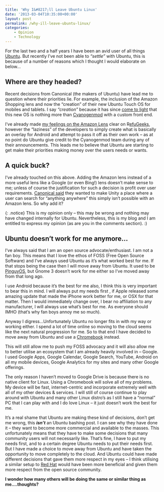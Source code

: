 ```yaml
---
title: 'Why I&#8217;ll Leave Ubuntu Linux'
date: '2013-03-04T10:35:00+00:00'
layout: post
permalink: /why-ill-leave-ubuntu-linux/
categories:
    - Opinion
    - Technology
---
```


For the last two and a half years I have been an avid user of all things [Ubuntu](https://web.archive.org/web/20130707182348/http://ubuntu.com/). But recently I’ve not been able to *“settle”* with Ubuntu, this is because of a number of reasons which I thought I would elaborate on below…

## Where are they headed?

Recent decisions from Canonical (the makers of Ubuntu) have lead me to question where their priorities lie. For example, the inclusion of the Amazon Shopping lens and now the “creation” of their new Ubuntu Touch OS for mobiles and tablets. I say *“creation”* because it has since [come to light](https://web.archive.org/web/20130707182348/http://www.muktware.com/5273/ubuntu-touch-is-more-android-than-ubuntu) that this new OS is nothing more than [Cyanogenmod](https://web.archive.org/web/20130707182348/http://www.cyanogenmod.org/) with a custom front end.

I’ve already made [my feelings on the Amazon Lens](https://web.archive.org/web/20130707182348/http://refugeeks.com/ubuntu-spyware-is-it-true/) clear on R[efuGeeks](https://web.archive.org/web/20130707182348/http://refugeeks.com/), however the “laziness” of the developers to simply create what is basically an overlay for Android and attempt to pass it off as their own work – as at no point do Ubuntu give credit to the Cyanogenmod team during any of their announcements. This leads me to believe that Ubuntu are starting to get make their priorities making money over the users needs or wants.

## A quick buck?

I’ve already touched on this above. Adding the Amazon lens instead of a more useful lens like a Google (or even Bing!) lens doesn’t make sense to me; unless of course the justification for such a decision is profit over user requirements. [Canonical said](https://web.archive.org/web/20130707182348/http://www.markshuttleworth.com/archives/1182) they wanted to make Unity a place where a user can search for “anything anywhere” this simply isn’t possible with an Amazon lens. So why add it?

{: .notice}
This is my opinion only – this may be wrong and nothing may have changed internally for Ubuntu. Nevertheless, this is my blog and I am entitled to express my opinion (as are you in the comments section). :)

## Ubuntu doesn’t work for me anymore…

I’ve always said that I am an open source advocate/enthusiast. I am not a fan boy. This means that I love the ethos of FOSS (Free Open Source Software) and I’ve always used Ubuntu as it’s what worked best for me. If that stops being the case then I will move away from Ubuntu. It used to be [PinguyOS](https://web.archive.org/web/20130707182348/http://pinguyos.com/), but Gnome 3 doesn’t work for me either so I’ve moved away from that long ago.

I use Android because it’s the best for me also, I think this is very important to bear this in mind. I will always put my needs first , if Apple released some amazing update that made the iPhone work better for me, or OSX for that matter. Then I would immediately change over, I bear no affiliation to any manufacturer, I will always use what’s best for me. As everyone should IMHO (that’s why fan boys annoy me so much).

Anyway I digress…Unfortunately Ubuntu no longer fits in with my way or working either. I spend a lot of time online so moving to the cloud seems like the next natural progression for me. So to that end I have decided to move away from Ubuntu and use a [Chromebook](https://web.archive.org/web/20130707182348/http://google.com/chromebook) instead.

This will still allow me to push my FOSS advocacy and it will also allow me to better utilise an ecosystem that I am already heavily involved in – Google. I used Google Apps, Google Calendar, Google Search, YouTube, Android on all my mobile devices, Google Analytics for my sites and many other Google offerings.

The only reason I haven’t moved to Google Drive is because there is no native client for Linux. Using a Chromebook will solve all of my problems. My device will be fast, internet-centric and incorporate extremely well with all of my other devices &amp; services. I will still of course continue to play around with Ubuntu and many other Linux distro’s as I still have a “normal” PC that I can play with and I do love Linux – it just doesn’t work the best for me.

It’s a real shame that Ubuntu are making these kind of decisions, don’t get me wrong, this ***isn’t*** an Ubuntu bashing post. I can see why they have done it – they want to become more commercial and available to the masses. This unfortunately means that they have to make some decisions that many community users will not necessarily like. That’s fine, I have to put my needs first, and to a certain degree Ubuntu needs to put their needs first. But I have made a choice to move away from Ubuntu and have taken the opportunity to move completely to the cloud. And Ubuntu could have made different decisions that gave them more respect in my eyes – I think utilising a similar setup to [Red Hat](https://web.archive.org/web/20130707182348/http://www.redhat.com/) would have been more beneficial and given them more respect from the open source community.

**I wonder how many others will be doing the same or similar thing as me….thoughts?**